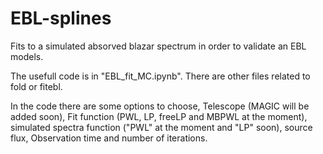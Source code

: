 # EBL-splines
Fits to a simulated absorved blazar spectrum in order to validate an EBL models.

The usefull code is in "EBL_fit_MC.ipynb". There are other files related to fold or fitebl.

In the code there are some options to choose, Telescope (MAGIC will be added soon), Fit function (PWL, LP, freeLP and MBPWL at the moment), simulated spectra function ("PWL" at the moment and "LP" soon), source flux, Observation time and number of iterations.

